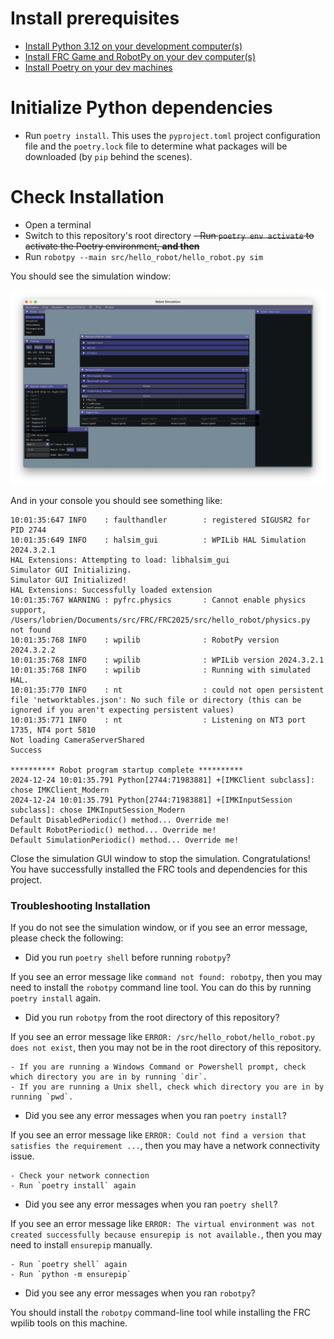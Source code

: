 
# Install prerequisites 

- [Install Python 3.12 on your development computer(s)](https://www.python.org/downloads/)
- [Install FRC Game and RobotPy on your dev computer(s)](https://docs.wpilib.org/en/stable/docs/zero-to-robot/step-2/frc-game-tools.html)
- [Install Poetry on your dev machines](https://python-poetry.org/docs/)

# Initialize Python dependencies

- Run `poetry install`. This uses the `pyproject.toml` project configuration file and the `poetry.lock` file to determine what packages will be downloaded (by `pip` behind the scenes). 

# Check Installation

- Open a terminal 
- Switch to this repository's root directory
~~- Run `poetry env activate` to activate the Poetry environment, **and then**~~
- Run `robotpy --main src/hello_robot/hello_robot.py sim`

You should see the simulation window:

![image](media/simulation_gui.png)

And in your console you should see something like:

```
10:01:35:647 INFO    : faulthandler        : registered SIGUSR2 for PID 2744
10:01:35:649 INFO    : halsim_gui          : WPILib HAL Simulation 2024.3.2.1
HAL Extensions: Attempting to load: libhalsim_gui
Simulator GUI Initializing.
Simulator GUI Initialized!
HAL Extensions: Successfully loaded extension
10:01:35:767 WARNING : pyfrc.physics       : Cannot enable physics support, /Users/lobrien/Documents/src/FRC/FRC2025/src/hello_robot/physics.py not found
10:01:35:768 INFO    : wpilib              : RobotPy version 2024.3.2.2
10:01:35:768 INFO    : wpilib              : WPILib version 2024.3.2.1
10:01:35:768 INFO    : wpilib              : Running with simulated HAL.
10:01:35:770 INFO    : nt                  : could not open persistent file 'networktables.json': No such file or directory (this can be ignored if you aren't expecting persistent values)
10:01:35:771 INFO    : nt                  : Listening on NT3 port 1735, NT4 port 5810
Not loading CameraServerShared
Success

********** Robot program startup complete **********
2024-12-24 10:01:35.791 Python[2744:71983881] +[IMKClient subclass]: chose IMKClient_Modern
2024-12-24 10:01:35.791 Python[2744:71983881] +[IMKInputSession subclass]: chose IMKInputSession_Modern
Default DisabledPeriodic() method... Override me!
Default RobotPeriodic() method... Override me!
Default SimulationPeriodic() method... Override me!

```
Close the simulation GUI window to stop the simulation. Congratulations! You have successfully installed the FRC tools and dependencies for this project.

### Troubleshooting Installation

If you do not see the simulation window, or if you see an error message, please check the following:

- Did you run `poetry shell` before running `robotpy`?

If you see an error message like `command not found: robotpy`, then you may need to install the `robotpy` command line tool. You can do this by running `poetry install` again.

- Did you run `robotpy` from the root directory of this repository?

If you see an error message like `ERROR: /src/hello_robot/hello_robot.py does not exist`, then you may not be in the root directory of this repository.

    - If you are running a Windows Command or Powershell prompt, check which directory you are in by running `dir`. 
    - If you are running a Unix shell, check which directory you are in by running `pwd`.

- Did you see any error messages when you ran `poetry install`?

If you see an error message like `ERROR: Could not find a version that satisfies the requirement ...`, then you may have a network connectivity issue. 

    - Check your network connection
    - Run `poetry install` again

- Did you see any error messages when you ran `poetry shell`?

If you see an error message like `ERROR: The virtual environment was not created successfully because ensurepip is not available.`, then you may need to install `ensurepip` manually. 

    - Run `poetry shell` again
    - Run `python -m ensurepip`

- Did you see any error messages when you ran `robotpy`?

You should install the `robotpy` command-line tool while installing the FRC wpilib tools on this machine. 

